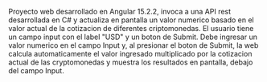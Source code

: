 Proyecto web desarrollado en Angular 15.2.2, invoca a una API rest desarrollada en C# y actualiza en pantalla un valor numerico basado en el valor actual de la cotizacion de diferentes criptomonedas.
El usuario tiene un campo input con el label "USD" y un boton de Submit. 
Debe ingresar un valor numerico en el campo Input y, al presionar el boton de Submit, la web calcula automaticamente el valor ingresado multiplicado por la cotizacion actual de las cryptomonedas y muestra los resultados en pantalla, debajo del campo Input.
